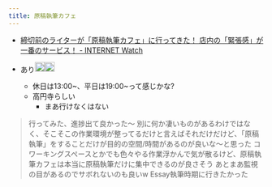 ```yaml
---
title: 原稿執筆カフェ
---
```


* [締切前のライターが「原稿執筆カフェ」に行ってきた！ 店内の「緊張感」が一番のサービス！ - INTERNET Watch](https://internet.watch.impress.co.jp/docs/review/1407343.html)
* あり<img src='https://scrapbox.io/api/pages/blu3mo-public/blu3mo/icon' alt='blu3mo.icon' height="19.5"/><img src='https://scrapbox.io/api/pages/blu3mo-public/blu3mo/icon' alt='blu3mo.icon' height="19.5"/>

  * 休日は13:00~、平日は19:00~って感じかな?
  * 高円寺らしい
    * まあ行けなくはない

 > 
 > 行ってみた、進捗出て良かった〜
 > 別に何か凄いものがあるわけではなく、そこそこの作業環境が整ってるだけと言えばそれだけだけど、「原稿執筆」をすることだけが目的の空間/時間があるのが良いな〜と思った
 > コワーキングスペースとかでも色々やる作業浮かんで気が散るけど、原稿執筆カフェは本当に原稿執筆だけに集中できるのが良さそう
 > あとまあ監視の目があるのでサボれないのも良いw
 > Essay執筆時期に行きたかった
